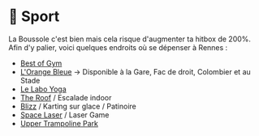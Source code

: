 # 🏈 Sport

La Boussole c'est bien mais cela risque d'augmenter ta hitbox de 200%. Afin d'y palier, voici quelques endroits où se dépenser à Rennes :

-   [Best of Gym](https://www.bestofgym.com/)
-   [L'Orange Bleue](https://www.lorangebleue.fr) -> Disponible à la Gare, Fac de droit, Colombier et au Stade
-   [Le Labo Yoga](https://www.lelaboyoga.fr/)
-   [The Roof](https://rennes.theroof.fr/) / Escalade indoor
-   [Blizz](http://www.leblizz.com/) / Karting sur glace / Patinoire
-   [Space Laser](http://www.space-laser.com/) / Laser Game
-   [Upper Trampoline Park](https://upperavenue.fr/)